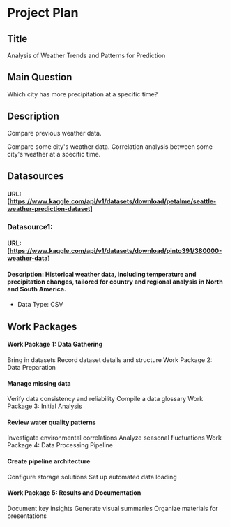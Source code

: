# Project Plan

## Title
Analysis of Weather Trends and Patterns for Prediction

## Main Question

Which city has more precipitation at a specific time?
## Description
Compare previous weather data.

Compare some city's weather data.
Correlation analysis between some city's weather at a specific time.
## Datasources

#### URL: [https://www.kaggle.com/api/v1/datasets/download/petalme/seattle-weather-prediction-dataset]
### Datasource1:
#### URL: [https://www.kaggle.com/api/v1/datasets/download/pinto391/380000-weather-data]

#### Description: Historical weather data, including temperature and precipitation changes, tailored for country and regional analysis in North and South America.
* Data Type: CSV


## Work Packages
#### Work Package 1: Data Gathering
Bring in datasets
Record dataset details and structure
Work Package 2: Data Preparation

#### Manage missing data
Verify data consistency and reliability
Compile a data glossary
Work Package 3: Initial Analysis

#### Review water quality patterns
Investigate environmental correlations
Analyze seasonal fluctuations
Work Package 4: Data Processing Pipeline

#### Create pipeline architecture
Configure storage solutions
Set up automated data loading

#### Work Package 5: Results and Documentation
Document key insights
Generate visual summaries
Organize materials for presentations
